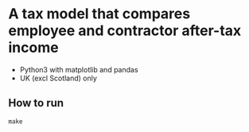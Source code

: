# A tax model that compares employee and contractor after-tax income

- Python3 with matplotlib and pandas
- UK (excl Scotland) only

## How to run

`make`
